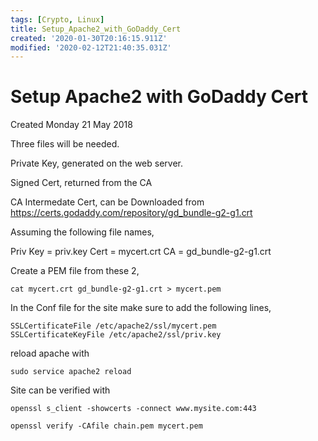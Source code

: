 ```yaml
---
tags: [Crypto, Linux]
title: Setup_Apache2_with_GoDaddy_Cert
created: '2020-01-30T20:16:15.911Z'
modified: '2020-02-12T21:40:35.031Z'
---
```


# Setup Apache2 with GoDaddy Cert
Created Monday 21 May 2018

Three files will be needed.  

Private Key, generated on the web server.  

Signed Cert, returned from the CA

CA Intermedate Cert, can be Downloaded from <https://certs.godaddy.com/repository/gd_bundle-g2-g1.crt>

Assuming the following file names,

Priv Key = priv.key
Cert = mycert.crt
CA = gd_bundle-g2-g1.crt

Create a PEM file from these 2,

`cat mycert.crt gd_bundle-g2-g1.crt > mycert.pem`

In the Conf file for the site make sure to add the following lines, 

```
SSLCertificateFile /etc/apache2/ssl/mycert.pem
SSLCertificateKeyFile /etc/apache2/ssl/priv.key
```

reload apache with

`sudo service apache2 reload`

Site can be verified with

`openssl s_client -showcerts -connect www.mysite.com:443`

`openssl verify -CAfile chain.pem mycert.pem`

